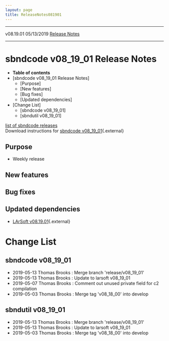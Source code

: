 ```yaml
---
layout: page
title: ReleaseNotes081901
---
```


  ----------- ------------ -- -- ------------------------------------------------------
  v08.19.01   05/13/2019         [Release Notes](ReleaseNotes081901.html)
  ----------- ------------ -- -- ------------------------------------------------------



sbndcode v08\_19\_01 Release Notes
======================================================================================

-   **Table of contents**
-   [sbndcode v08\_19\_01 Release
    Notes]
    -   [Purpose]
    -   [New features]
    -   [Bug fixes]
    -   [Updated dependencies]
-   [Change List]
    -   [sbndcode v08\_19\_01]
    -   [sbndutil v08\_19\_01]

[list of sbndcode
releases](List_of_SBND_code_releases.html)\
Download instructions for [sbndcode
v08\_19\_01](http://scisoft.fnal.gov/scisoft/bundles/sbnd/v08_19_01/sbndcode-v08_19_01.html){.external}



Purpose
----------------------------------

-   Weekly release



New features
--------------------------------------------



Bug fixes
--------------------------------------



Updated dependencies
------------------------------------------------------------

-   [LArSoft
    v08.19.01](https://cdcvs.fnal.gov/redmine/projects/larsoft/wiki/ReleaseNotes081901){.external}



Change List
==========================================



sbndcode v08\_19\_01
----------------------------------------------------------

-   2019-05-13 Thomas Brooks : Merge branch \'release/v08\_19\_01\'
-   2019-05-13 Thomas Brooks : Update to larsoft v08\_19\_01
-   2019-05-07 Thomas Brooks : Comment out unused private field for c2
    compilation
-   2019-05-03 Thomas Brooks : Merge tag \'v08\_18\_00\' into develop



sbndutil v08\_19\_01
----------------------------------------------------------

-   2019-05-13 Thomas Brooks : Merge branch \'release/v08\_19\_01\'
-   2019-05-13 Thomas Brooks : Update to larsoft v08\_19\_01
-   2019-05-03 Thomas Brooks : Merge tag \'v08\_18\_00\' into develop
